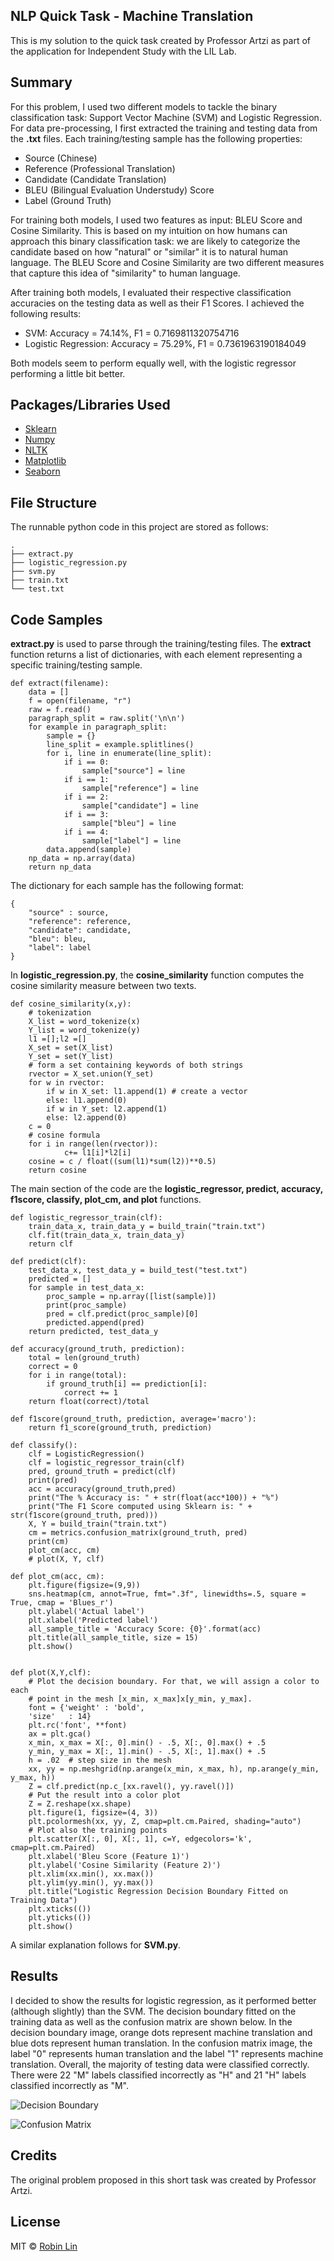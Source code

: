 ## NLP Quick Task - Machine Translation 
This is my solution to the quick task created by Professor Artzi as part of the application for Independent Study with the LIL Lab. 

## Summary
For this problem, I used two different models to tackle the binary classification task: Support Vector Machine (SVM) and Logistic Regression. For data pre-processing, I first extracted the training and testing data from the **.txt** files. Each training/testing sample has the following properties:
- Source (Chinese)
- Reference (Professional Translation)
- Candidate (Candidate Translation)
- BLEU (Bilingual Evaluation Understudy) Score
- Label (Ground Truth)

For training both models, I used two features as input: BLEU Score and Cosine Similarity. This is based on my intuition on how humans can approach this binary classification task: we are likely to categorize the candidate based on how "natural" or "similar" it is to natural human language. The BLEU Score and Cosine Similarity are two different measures that capture this idea of "similarity" to human language. 

After training both models, I evaluated their respective classification accuracies on the testing data as well as their F1 Scores. I achieved the following results:
- SVM: Accuracy = 74.14%, F1 = 0.7169811320754716
- Logistic Regression: Accuracy = 75.29%, F1 = 0.7361963190184049

Both models seem to perform equally well, with the logistic regressor performing a little bit better.


## Packages/Libraries Used
- [Sklearn](https://scikit-learn.org/stable/)
- [Numpy](https://numpy.org/)
- [NLTK](https://www.nltk.org/)
- [Matplotlib](https://matplotlib.org/)
- [Seaborn](https://seaborn.pydata.org/)

## File Structure

The runnable python code in this project are stored as follows:

```
.
├── extract.py
├── logistic_regression.py
├── svm.py
├── train.txt
└── test.txt
```

## Code Samples 

**extract.py** is used to parse through the training/testing files. The **extract** function returns a list of dictionaries, with each element representing a specific training/testing sample.

```
def extract(filename):
	data = []
	f = open(filename, "r")
	raw = f.read()
	paragraph_split = raw.split('\n\n')
	for example in paragraph_split:
		sample = {}
		line_split = example.splitlines()
		for i, line in enumerate(line_split):
			if i == 0:
				sample["source"] = line
			if i == 1:
				sample["reference"] = line
			if i == 2:
				sample["candidate"] = line
			if i == 3:
				sample["bleu"] = line
			if i == 4:
				sample["label"] = line
		data.append(sample)
	np_data = np.array(data)
	return np_data
```

The dictionary for each sample has the following format:

```
{
	"source" : source,
	"reference": reference,
	"candidate": candidate,
	"bleu": bleu,
	"label": label
}
```

In **logistic_regression.py**, the **cosine_similarity** function computes the cosine similarity measure between two texts. 

```
def cosine_similarity(x,y):
	# tokenization 
	X_list = word_tokenize(x)  
	Y_list = word_tokenize(y)   
	l1 =[];l2 =[]  
	X_set = set(X_list)
	Y_set = set(Y_list)
	# form a set containing keywords of both strings  
	rvector = X_set.union(Y_set)  
	for w in rvector: 
	    if w in X_set: l1.append(1) # create a vector 
	    else: l1.append(0) 
	    if w in Y_set: l2.append(1) 
	    else: l2.append(0) 
	c = 0
	# cosine formula  
	for i in range(len(rvector)): 
	        c+= l1[i]*l2[i] 
	cosine = c / float((sum(l1)*sum(l2))**0.5) 
	return cosine
```

The main section of the code are the **logistic_regressor, predict, accuracy, f1score, classify, plot_cm, and plot** functions. 

```
def logistic_regressor_train(clf):
	train_data_x, train_data_y = build_train("train.txt")
	clf.fit(train_data_x, train_data_y)
	return clf

def predict(clf):
	test_data_x, test_data_y = build_test("test.txt")
	predicted = []
	for sample in test_data_x:
		proc_sample = np.array([list(sample)])
		print(proc_sample)
		pred = clf.predict(proc_sample)[0]
		predicted.append(pred)
	return predicted, test_data_y

def accuracy(ground_truth, prediction):
	total = len(ground_truth)
	correct = 0
	for i in range(total):
		if ground_truth[i] == prediction[i]:
			correct += 1
	return float(correct)/total

def f1score(ground_truth, prediction, average='macro'):
	return f1_score(ground_truth, prediction)

def classify():
	clf = LogisticRegression()
	clf = logistic_regressor_train(clf)
	pred, ground_truth = predict(clf)
	print(pred)
	acc = accuracy(ground_truth,pred)
	print("The % Accuracy is: " + str(float(acc*100)) + "%")
	print("The F1 Score computed using Sklearn is: " + str(f1score(ground_truth, pred)))
	X, Y = build_train("train.txt")
	cm = metrics.confusion_matrix(ground_truth, pred)
	print(cm)
	plot_cm(acc, cm)
	# plot(X, Y, clf)

def plot_cm(acc, cm):
	plt.figure(figsize=(9,9))
	sns.heatmap(cm, annot=True, fmt=".3f", linewidths=.5, square = True, cmap = 'Blues_r')
	plt.ylabel('Actual label')
	plt.xlabel('Predicted label')
	all_sample_title = 'Accuracy Score: {0}'.format(acc)
	plt.title(all_sample_title, size = 15)
	plt.show()


def plot(X,Y,clf):
	# Plot the decision boundary. For that, we will assign a color to each
	# point in the mesh [x_min, x_max]x[y_min, y_max].
	font = {'weight' : 'bold',
	'size'   : 14}
	plt.rc('font', **font)
	ax = plt.gca()
	x_min, x_max = X[:, 0].min() - .5, X[:, 0].max() + .5
	y_min, y_max = X[:, 1].min() - .5, X[:, 1].max() + .5
	h = .02  # step size in the mesh
	xx, yy = np.meshgrid(np.arange(x_min, x_max, h), np.arange(y_min, y_max, h))
	Z = clf.predict(np.c_[xx.ravel(), yy.ravel()])
	# Put the result into a color plot
	Z = Z.reshape(xx.shape)
	plt.figure(1, figsize=(4, 3))
	plt.pcolormesh(xx, yy, Z, cmap=plt.cm.Paired, shading="auto")
	# Plot also the training points
	plt.scatter(X[:, 0], X[:, 1], c=Y, edgecolors='k', cmap=plt.cm.Paired)
	plt.xlabel('Bleu Score (Feature 1)')
	plt.ylabel('Cosine Similarity (Feature 2)')
	plt.xlim(xx.min(), xx.max())
	plt.ylim(yy.min(), yy.max())
	plt.title("Logistic Regression Decision Boundary Fitted on Training Data")
	plt.xticks(())
	plt.yticks(())
	plt.show()

```

A similar explanation follows for **SVM.py**. 

## Results

I decided to show the results for logistic regression, as it performed better (although slightly) than the SVM. The decision boundary fitted on the training data as well as the confusion matrix are shown below. In the decision boundary image, orange dots represent machine translation and blue dots represent human translation. In the confusion matrix image, the label "0" represents human translation and the label "1" represents machine translation. Overall, the majority of testing data were classified correctly. There were 22 "M" labels classified incorrectly as "H" and 21 "H" labels classified incorrectly as "M". 

![Decision Boundary](./Photos/logreg.png)

![Confusion Matrix](./Photos/confusion_matrix.png)

## Credits
The original problem proposed in this short task was created by Professor Artzi. 

## License
MIT © [Robin Lin]()
